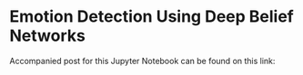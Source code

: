 # Emotion Detection Using Deep Belief Networks

Accompanied post for this Jupyter Notebook can be found on this link:
